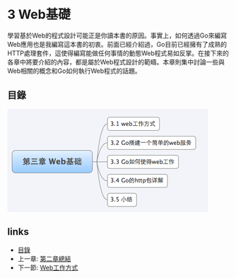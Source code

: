 # 3 Web基礎

學習基於Web的程式設計可能正是你讀本書的原因。事實上，如何透過Go來編寫Web應用也是我編寫這本書的初衷。前面已經介紹過，Go目前已經擁有了成熟的HTTP處理套件，這使得編寫能做任何事情的動態Web程式易如反掌。在接下來的各章中將要介紹的內容，都是屬於Web程式設計的範疇。本章則集中討論一些與Web相關的概念和Go如何執行Web程式的話題。

## 目錄
![](images/navi3.png?raw=true)

## links
   * [目錄](<preface.md>)
   * 上一章: [第二章總結](<02.8.md>)
   * 下一節: [Web工作方式](<03.1.md>)
